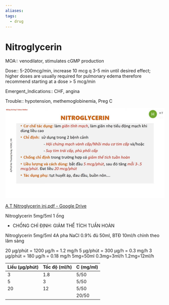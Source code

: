 ```yaml
---
aliases: 
tags:
  - drug
---
```

# Nitroglycerin

MOA:: venodilator, stimulates cGMP production

Dose:: 5-200mcg/min, increase 10 mcg q 3-5 min until desired effect; higher doses are usually required for pulmonary edema therefore recommend starting at a dose > 5 mcg/min

Emergent_Indications:: CHF, angina

Trouble:: hypotension, methemoglobinemia, Preg C

![Nitroglycerin.jpeg](../../200%20FILES/201%20Image/image/Nitroglycerin.jpeg)

[A.T Nitroglycerin inj.pdf - Google Drive](https://drive.google.com/file/d/1tDsncXCIihjfNZdBrQBrKcq2N0GExTFf/view)

Nitroglycerin 5mg/5ml 1 ống
- CHỐNG CHỈ ĐỊNH: GIẢM THỂ TÍCH TUẦN HOÀN

Nitroglycerin 5mg/5ml 4A pha NaCl 0.9% đủ 50ml, BTĐ 10ml/h chỉnh theo lâm sàng

20 μg/phút = 1200 μg/h = 1.2  mg/h
 5 μg/phút =  300 μg/h = 0.3  mg/h
 3 μg/phút =  180 μg/h = 0.18 mg/h
5mg=50ml
0.3mg=3ml/h
1.2mg=12ml/h


| Liều (μg/phút) | Tốc độ (ml/h) | C (mg/ml) |
| -------------- | ------------- | --------- |
| 3              | 1.8           | 5/50      |
| 5              | 3             | 5/50      |
| 20             | 12            | 5/50      |
|                |               | 20/50     |

